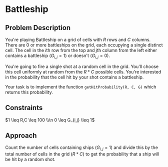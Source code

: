 # Battleship

## Problem Description

You're playing Battleship on a grid of cells with $R$ rows and $C$ columns. There are 0 or more battleships on the grid, each occupying a single distinct cell. The cell in the $i\text{th}$ row from the top and $j\text{th}$ column from the left either contains a battleship ($G_{i,j}=1$) or doesn't ($G_{i,j}=0$).

You're going to fire a single shot at a random cell in the grid. You'll choose this cell uniformly at random from the $R*C$ possible cells. You're interested in the probability that the cell hit by your shot contains a battleship.

Your task is to implement the function ```getHitProbability(R, C, G)``` which returns this probability.

## Constraints

$1 \leq R,C \leq 100 \\\n 0 \leq G_{i,j} \leq 1$

## Approach

Count the number of cells containing ships ($G_{i,j}=1$) and divide this by the total number of cells in the grid ($R*C$) to get the probability that a ship will be hit by a random shot.